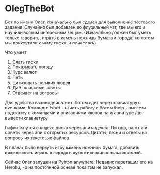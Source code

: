 # OlegTheBot
Бот по имени Олег. 
Изначально был сделан для выполнение тестового задания.
Случайно был добавлен во флудильный чат, где мы его и научили всяким интересным вещам. 
(Изначально должен был уметь только говорить, играть в камень ножницы бумага и города, но потом мы прикрутили к нему гифки, и понеслась)

Что умеет:
1. Слать гифки 
2. Показывать погоду
3. Курс валют
4. Петь
5. Цитировать великих людей
6. Даёт классные советы
7. Отвечает на вопросы

Для удобства взаимодейсвтие с ботом идет через клавиатуру с иконками.
Команды:
/start - начать работу с ботом
/help - вывести подсказку с командами и описаниями кнопок на клавиатуре
/go - вывести клавиатуру


Гифки тянутся с яндекс диска через апи яндекса.
Погода, валюта и советы через апи с открытых ресурсов.
Цитаты, песни и ответы на вопросы их текстовых файлов.

В планах было вернуть игру камень ножницы бумага, добавить возможность играть в города и аутентификацию пользователей.

Сейчас Олег запущен на Pyhton anywhere.
Недавно перетащил его на Heroku, но на постоянной основе пока там не запускал.
